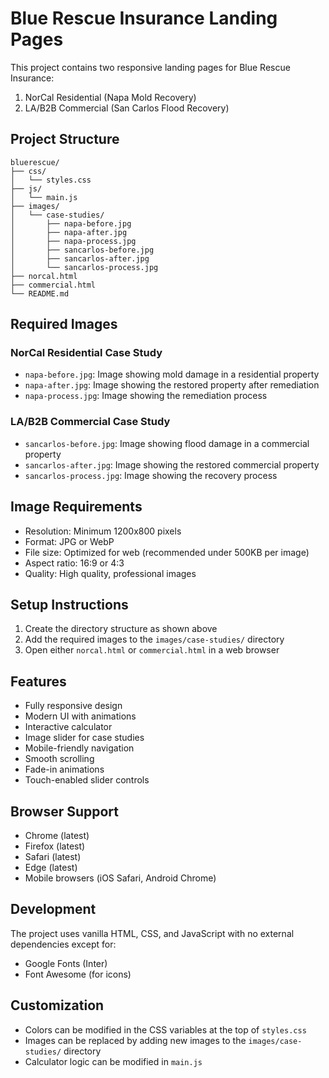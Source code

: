 # Blue Rescue Insurance Landing Pages

This project contains two responsive landing pages for Blue Rescue Insurance:
1. NorCal Residential (Napa Mold Recovery)
2. LA/B2B Commercial (San Carlos Flood Recovery)

## Project Structure
```
bluerescue/
├── css/
│   └── styles.css
├── js/
│   └── main.js
├── images/
│   └── case-studies/
│       ├── napa-before.jpg
│       ├── napa-after.jpg
│       ├── napa-process.jpg
│       ├── sancarlos-before.jpg
│       ├── sancarlos-after.jpg
│       └── sancarlos-process.jpg
├── norcal.html
├── commercial.html
└── README.md
```

## Required Images

### NorCal Residential Case Study
- `napa-before.jpg`: Image showing mold damage in a residential property
- `napa-after.jpg`: Image showing the restored property after remediation
- `napa-process.jpg`: Image showing the remediation process

### LA/B2B Commercial Case Study
- `sancarlos-before.jpg`: Image showing flood damage in a commercial property
- `sancarlos-after.jpg`: Image showing the restored commercial property
- `sancarlos-process.jpg`: Image showing the recovery process

## Image Requirements
- Resolution: Minimum 1200x800 pixels
- Format: JPG or WebP
- File size: Optimized for web (recommended under 500KB per image)
- Aspect ratio: 16:9 or 4:3
- Quality: High quality, professional images

## Setup Instructions
1. Create the directory structure as shown above
2. Add the required images to the `images/case-studies/` directory
3. Open either `norcal.html` or `commercial.html` in a web browser

## Features
- Fully responsive design
- Modern UI with animations
- Interactive calculator
- Image slider for case studies
- Mobile-friendly navigation
- Smooth scrolling
- Fade-in animations
- Touch-enabled slider controls

## Browser Support
- Chrome (latest)
- Firefox (latest)
- Safari (latest)
- Edge (latest)
- Mobile browsers (iOS Safari, Android Chrome)

## Development
The project uses vanilla HTML, CSS, and JavaScript with no external dependencies except for:
- Google Fonts (Inter)
- Font Awesome (for icons)

## Customization
- Colors can be modified in the CSS variables at the top of `styles.css`
- Images can be replaced by adding new images to the `images/case-studies/` directory
- Calculator logic can be modified in `main.js` 